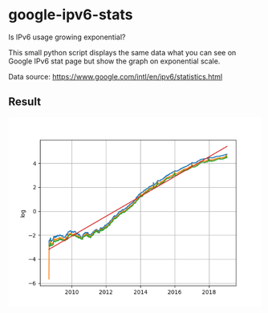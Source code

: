 # google-ipv6-stats

Is IPv6 usage growing exponential?

This small python script displays the same data what you can see on Google IPv6 stat page but show the graph on exponential scale.

Data source: https://www.google.com/intl/en/ipv6/statistics.html

## Result

![Result](https://raw.githubusercontent.com/atommaki/google-ipv6-stats/master/results/results.png)

